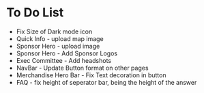 # To Do List
* Fix Size of Dark mode icon
* Quick Info - upload map image
* Sponsor Hero - upload image
* Sponsor Hero - Add Sponsor Logos
* Exec Committee - Add headshots
* NavBar - Update Button format on other pages
* Merchandise Hero Bar - Fix Text decoration in button
* FAQ - fix height of seperator bar, being the height of the answer